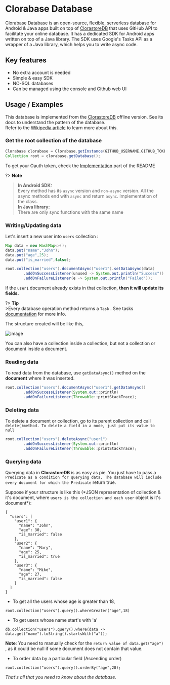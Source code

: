 # Clorabase Database

Clorabase Database is an open-source, flexible, serverless database for Android & Java apps built on top of [ClorastoreDB](https://github.com/Clorabase/ClorastoreDB) that uses GitHub API to facilitate your online database. It has a dedicated SDK for Android apps written on top of a Java library. The SDK uses Google's Tasks API as a wrapper of a Java library, which helps you to write async code.  

## Key features

*   No extra account is needed
*   Simple & easy SDK
*   NO-SQL databases
*   Can be managed using the console and Github web UI

  

## Usage / Examples

This database is implemented from the [ClorastoreDB](https://github.com/Clorabase/ClorastoreDB) offline version. See its docs to understand the pattern of the database.  
Refer to the [Wikipedia article](https://en.wikipedia.org/wiki/Document-oriented_database) to learn more about this.  
  

### Get the root collection of the database

```java
Clorabase clorabase = Clorabase.getInstance(GITHUB_USERNAME,GITHUB_TOKEN, PROJECT_NAME);
Collection root = clorabase.getDatabase();
```

  
To get your Oauth token, check the [Implementation](https://github.com/ErrorxCode/docs/edit/main/clorabase/README.md#implementation) part of the README  
  
?> **Note**  
> **In Android SDK:**  
> Every method has its `async` version and `non-async` version. All the async methods end with `async` and return `async`. Implementation of the class.  
> **In Java library:**  
> There are only sync functions with the same name  

### Writing/Updating data

Let's insert a new user into `users` collection :

```java
Map data = new HashMap<>();
data.put("name","John");
data.put("age",25);
data.put("is_married",false);

root.collection("users").documentAsync("user1").setDataAsync(data)
        .addOnSuccessListener(unused -> System.out.println("Success"))
        .addOnFailureListener(e -> System.out.println("Failed"));          
```

  
If the `user1` document already exists in that collection, **then it will update its fields.**  
  
?> **Tip**  
\>Every database operation method returns a `Task` . See tasks [documentation](https://developers.google.com/android/guides/tasks) for more info.  
  
The structure created will be like this,  
  
![image](https://user-images.githubusercontent.com/65817230/230773260-1a207a69-03e6-4c3a-9fca-d4f0bba305c3.png)  
  
  
You can also have a collection inside a collection, but not a collection or document inside a document.  
  

### Reading data

To read data from the database, use `getDataAsync()` method on the **document** where it was inserted.

```java
root.collection("users").documentAsync("user1").getDataAsync()
        .addOnSuccessListener(System.out::println)
        .addOnFailureListener(Throwable::printStackTrace);
```

  

### Deleting data

To delete a document or collection, go to its parent collection and call `delete()method. To delete a field in a node, just put its value to null`

```java
root.collection("users").deleteAsync("user1")
        .addOnSuccessListener(System.out::println)
        .addOnFailureListener(Throwable::printStackTrace);
```

  
  

### Querying data

Querying data in **ClorastoreDB** is as easy as pie. You just have to pass a `Predicate as a condition for querying data. The database will include every document for which the Predicate` return true.  
  
Suppose if your structure is like this (\*JSON representation of collection & it's document, where `users is the collection and each user` object is it's document\*):

```plain
{
  "users": [
    "user1": {
      "name": "John",
      "age": 30,
      "is_married": false
    },
    "user2": {
      "name": "Mary",
      "age": 25,
      "is_married": true
    },
    "user3": {
      "name": "Mike",
      "age": 27,
      "is_married": false
    }
  ]
}
```

  

*   To get all the users whose age is greater than 18,

```plain
root.collection("users").query().whereGreater("age",18)
```

  

*   To get users whose name start's with 'a'

```plain
db.collection("users").query().where(data -> data.get("name").toString().startsWith("a"));
```

  
**Note**: You need to manually check for the `return value of data.get("age")` , as it could be null if some document does not contain that value.  

*   To order data by a particular field (Ascending order)

```plain
root.collection("users").query().orderBy("age",20);
```

  
  
  
_That's all that you need to know about the database._

